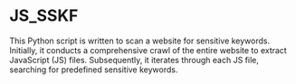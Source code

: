 # JS_SSKF
This Python script is written to scan a website for sensitive keywords. Initially, it conducts a comprehensive crawl of the entire website to extract JavaScript (JS) files. Subsequently, it iterates through each JS file, searching for predefined sensitive keywords.
